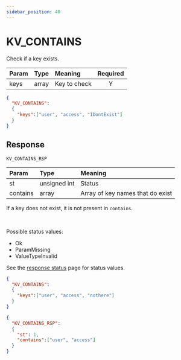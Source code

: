 ```yaml
---
sidebar_position: 40
---
```


# KV_CONTAINS
Check if a key exists.


|Param|Type|Meaning|Required|
|:---|:---|:---|:---:|
|keys|array|Key to check|Y|


```json
{
  "KV_CONTAINS":
  {
    "keys":["user", "access", "IDontExist"]
  }
}
```

## Response

`KV_CONTAINS_RSP`


|Param|Type|Meaning|
|:---|:---|:---|
|st|unsigned int|Status|
|contains|array|Array of key names that do exist|

If a key does not exist, it is not present in `contains`.

<br/>

Possible status values:

- Ok
- ParamMissing
- ValueTypeInvalid

See the [response status](./../Statuses) page for status values.



```json title="Only user and access exist"
{
  "KV_CONTAINS":
  {
    "keys":["user", "access", "nothere"]
  }
}
```


```json title="Key nothere does not exist"
{
  "KV_CONTAINS_RSP":
  {
    "st": 1,
    "contains":["user", "access"]
  }
}
```